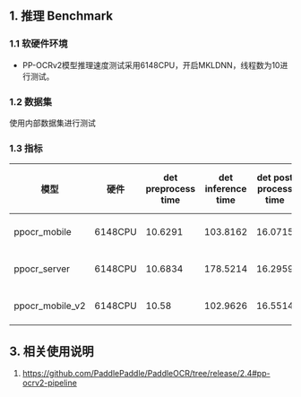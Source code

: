 ## 1. 推理 Benchmark

### 1.1 软硬件环境

* PP-OCRv2模型推理速度测试采用6148CPU，开启MKLDNN，线程数为10进行测试。

### 1.2 数据集
使用内部数据集进行测试

### 1.3 指标


| 模型                | 硬件           | det preprocess time | det inference time | det post process time | rec preprocess time | rec inference time | rec post process time | total time (s)    |
|---|---|---|---|---|---|---|---|---|
| ppocr_mobile | 6148CPU      | 10.6291             | 103.8162           | 16.0715               | 0.246               | 62.8177            | 4.6695                | 40.4602 + 69.9684 |
| ppocr_server | 6148CPU      | 10.6834             | 178.5214           | 16.2959               | 0.2741              | 237.5255           | 4.8711                | 63.7052 + 263.783 |
| ppocr_mobile_v2 | 6148CPU      | 10.58               | 102.9626           | 16.5514               | 0.2418              | 53.395             | 4.4622                | 40.3293 + 62.2241 |


## 3. 相关使用说明
1. https://github.com/PaddlePaddle/PaddleOCR/tree/release/2.4#pp-ocrv2-pipeline
